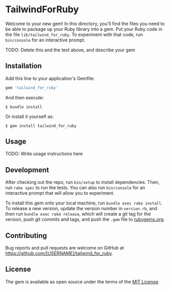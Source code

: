 # TailwindForRuby

Welcome to your new gem! In this directory, you'll find the files you need to be able to package up your Ruby library into a gem. Put your Ruby code in the file `lib/tailwind_for_ruby`. To experiment with that code, run `bin/console` for an interactive prompt.

TODO: Delete this and the text above, and describe your gem

## Installation

Add this line to your application's Gemfile:

```ruby
gem 'tailwind_for_ruby'
```

And then execute:

    $ bundle install

Or install it yourself as:

    $ gem install tailwind_for_ruby

## Usage

TODO: Write usage instructions here

## Development

After checking out the repo, run `bin/setup` to install dependencies. Then, run `rake spec` to run the tests. You can also run `bin/console` for an interactive prompt that will allow you to experiment.

To install this gem onto your local machine, run `bundle exec rake install`. To release a new version, update the version number in `version.rb`, and then run `bundle exec rake release`, which will create a git tag for the version, push git commits and tags, and push the `.gem` file to [rubygems.org](https://rubygems.org).

## Contributing

Bug reports and pull requests are welcome on GitHub at https://github.com/[USERNAME]/tailwind_for_ruby.


## License

The gem is available as open source under the terms of the [MIT License](https://opensource.org/licenses/MIT).
